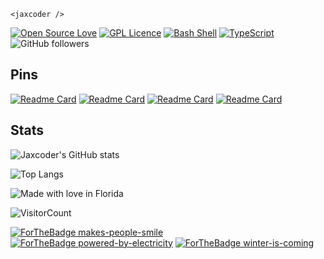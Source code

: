 ` <jaxcoder /> `


[![Open Source Love](https://badges.frapsoft.com/os/v1/open-source.svg?v=103)](https://github.com/ellerbrock/open-source-badges/)
[![GPL Licence](https://badges.frapsoft.com/os/gpl/gpl.png?v=103)](https://opensource.org/licenses/gpl-license.php)
[![Bash Shell](https://badges.frapsoft.com/bash/v1/bash.png?v=103)](https://github.com/ellerbrock/open-source-badges/)
[![TypeScript](https://badges.frapsoft.com/typescript/code/typescript.png?v=101)](https://github.com/ellerbrock/typescript-badges/)
![GitHub followers](https://img.shields.io/github/followers/codenamejason?style=social)

## Pins
[![Readme Card](https://github-readme-stats.vercel.app/api/pin/?username=codenamejason&repo=jaxcoder-xyz)](https://github.com/codenamejason/jaxcoder-xyz)
[![Readme Card](https://github-readme-stats.vercel.app/api/pin/?username=codenamejason&repo=Dinosours-web)](https://github.com/codenamejason/Dinosours-web)
[![Readme Card](https://github-readme-stats.vercel.app/api/pin/?username=codenamejason&repo=cross-chain-poc)](https://github.com/codenamejason/cross-chain-poc)
[![Readme Card](https://github-readme-stats.vercel.app/api/pin/?username=codenamejason&repo=hardhat-contracts)](https://github.com/codenamejason/hardhat-contracts)


## Stats
![Jaxcoder's GitHub stats](https://github-readme-stats.vercel.app/api?username=codenamejason&show_icons=true&theme=tokyonight)

![Top Langs](https://github-readme-stats.vercel.app/api/top-langs/?username=codenamejason&layout=compact)


![Made with love in Florida](https://madewithlove.now.sh/us?colorA=%23351fdb)


![VisitorCount](https://profile-counter.glitch.me/codenamejason/count.svg)


[![ForTheBadge makes-people-smile](http://ForTheBadge.com/images/badges/makes-people-smile.svg)](http://ForTheBadge.com)
[![ForTheBadge powered-by-electricity](http://ForTheBadge.com/images/badges/powered-by-electricity.svg)](http://ForTheBadge.com)
[![ForTheBadge winter-is-coming](http://ForTheBadge.com/images/badges/winter-is-coming.svg)](http://ForTheBadge.com)
